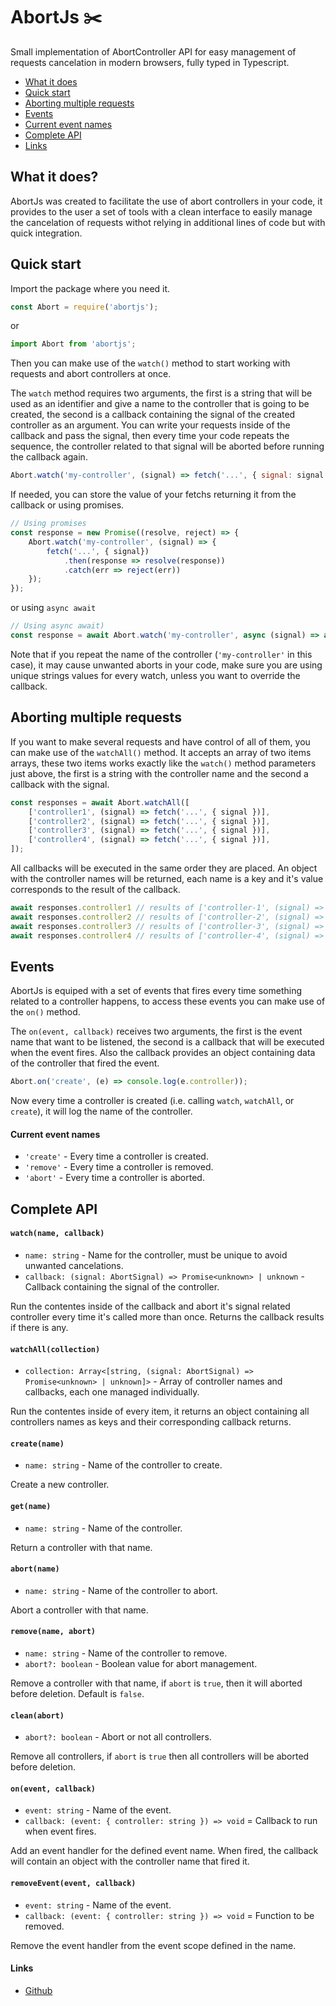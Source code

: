 # AbortJs :scissors:

Small implementation of AbortController API for easy management of requests cancelation in modern browsers, fully typed in Typescript.

 * [What it does](#what-it-does)
 * [Quick start](#quick-start)
 * [Aborting multiple requests](#aborting-multiple-requests)
 * [Events](#events)
 * [Current event names](#current-event-names)
 * [Complete API](#complete-api)
 * [Links](#links)

## What it does?

AbortJs was created to facilitate the use of abort controllers in your code, it provides to the user a set of tools with a clean interface to easily manage the cancelation of requests withot relying in additional lines of code but with quick integration.

## Quick start

Import the package where you need it.

```javascript
const Abort = require('abortjs');
```

or

```javascript
import Abort from 'abortjs';
```

Then you can make use of the `watch()` method to start working with requests and abort controllers at once.

The `watch` method requires two arguments, the first is a string that will be used as an identifier and give a name to the controller that is going to be created, the second is a callback containing the signal of the created controller as an argument.
You can write your requests inside of the callback and pass the signal, then every time your code repeats the sequence, the controller related to that signal will be aborted before running the callback again.

```javascript
Abort.watch('my-controller', (signal) => fetch('...', { signal: signal }));
```

If needed, you can store the value of your fetchs returning it from the callback or using promises.

```javascript
// Using promises
const response = new Promise((resolve, reject) => {
	Abort.watch('my-controller', (signal) => {
		fetch('...', { signal})
			.then(response => resolve(response))
			.catch(err => reject(err))
	});
});
```

or using `async await`

```javascript
// Using async await)
const response = await Abort.watch('my-controller', async (signal) => await fetch('...', { signal }));
```

Note that if you repeat the name of the controller (`'my-controller'` in this case), it may cause unwanted aborts in your code, make sure you are using unique strings values for every watch, unless you want to override the callback.

## Aborting multiple requests

If you want to make several requests and have control of all of them, you can make use of the `watchAll()` method.
It accepts an array of two items arrays, these two items works exactly like the `watch()` method parameters just above, the first is a string with the controller name and the second a callback with the signal.

```javascript
const responses = await Abort.watchAll([
	['controller1', (signal) => fetch('...', { signal })],
	['controller2', (signal) => fetch('...', { signal })],
	['controller3', (signal) => fetch('...', { signal })],
	['controller4', (signal) => fetch('...', { signal })],
]);
```

All callbacks will be executed in the same order they are placed.
An object with the controller names will be returned, each name is a key and it's value corresponds to the result of the callback.

```javascript
await responses.controller1 // results of ['controller-1', (signal) => fetch('...', { signal })]
await responses.controller2 // results of ['controller-2', (signal) => fetch('...', { signal })]
await responses.controller3 // results of ['controller-3', (signal) => fetch('...', { signal })]
await responses.controller4 // results of ['controller-4', (signal) => fetch('...', { signal })]
```

## Events

AbortJs is equiped with a set of events that fires every time something related to a controller happens, to access these events you can make use of the `on()` method.

The `on(event, callback)` receives two arguments, the first is the event name that want to be listened, the second is a callback that will be executed when the event fires. Also the callback provides an object containing data of the controller that fired the event.

```javascript
Abort.on('create', (e) => console.log(e.controller));
```

Now every time a controller is created (i.e. calling `watch`, `watchAll`, or `create`), it will log the name of the controller.

#### Current event names

 * `'create'` - Every time a controller is created.
 * `'remove'` - Every time a controller is removed.
 * `'abort'` - Every time a controller is aborted.

## Complete API

#### `watch(name, callback)`

 * `name: string` - Name for the controller, must be unique to avoid unwanted cancelations.
 * `callback: (signal: AbortSignal) => Promise<unknown> | unknown` - Callback containing the signal of the controller.

Run the contentes inside of the callback and abort it's signal related controller every time it's called more than once. Returns the callback results if there is any.

#### `watchAll(collection)`

 * `collection: Array<[string, (signal: AbortSignal) => Promise<unknown> | unknown]>` - Array of controller names and callbacks, each one managed individually.

Run the contentes inside of every item, it returns an object containing all controllers names as keys and their corresponding callback returns.

#### `create(name)`

 * `name: string` - Name of the controller to create.

Create a new controller.

#### `get(name)`

 * `name: string` - Name of the controller.

Return a controller with that name.

#### `abort(name)`

 * `name: string` - Name of the controller to abort.

Abort a controller with that name.

#### `remove(name, abort)`

 * `name: string` - Name of the controller to remove.
 * `abort?: boolean` - Boolean value for abort management.

Remove a controller with that name, if `abort` is `true`, then it will aborted before deletion. Default is `false`.

#### `clean(abort)`

 * `abort?: boolean` - Abort or not all controllers.

Remove all controllers, if `abort` is `true` then all controllers will be aborted before deletion.

#### `on(event, callback)`

 * `event: string` - Name of the event.
 * `callback: (event: { controller: string }) => void` = Callback to run when event fires.

Add an event handler for the defined event name. When fired, the callback will contain an object with the controller name that fired it.


#### `removeEvent(event, callback)`

 * `event: string` - Name of the event.
 * `callback: (event: { controller: string }) => void` = Function to be removed.

Remove the event handler from the event scope defined in the name.

#### Links

- [Github](https://github.com/brdevok/abortjs)

